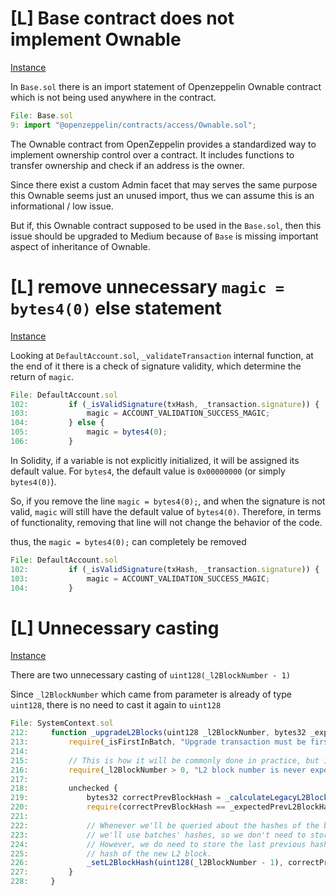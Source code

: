 # [L] Base contract does not implement Ownable

[Instance](https://github.com/code-423n4/2023-10-zksync/blob/main/code/contracts/ethereum/contracts/zksync/facets/Base.sol#L9)

In `Base.sol` there is an import statement of Openzeppelin Ownable contract which is not being used anywhere in the contract.

```js
File: Base.sol
9: import "@openzeppelin/contracts/access/Ownable.sol";
```

The Ownable contract from OpenZeppelin provides a standardized way to implement ownership control over a contract. It includes functions to transfer ownership and check if an address is the owner.

Since there exist a custom Admin facet that may serves the same purpose this Ownable seems just an unused import, thus we can assume this is an informational / low issue. 

But if, this Ownable contract supposed to be used in the `Base.sol`, then this issue should be upgraded to Medium because of `Base` is missing important aspect of inheritance of Ownable.

# [L] remove unnecessary `magic = bytes4(0)` else statement

[Instance](https://github.com/code-423n4/2023-10-zksync/blob/main/code/system-contracts/contracts/DefaultAccount.sol#L102-L106)

Looking at `DefaultAccount.sol`, `_validateTransaction` internal function, at the end of it there is a check of signature validity, which determine the return of `magic`.

```js
File: DefaultAccount.sol
102:         if (_isValidSignature(txHash, _transaction.signature)) {
103:             magic = ACCOUNT_VALIDATION_SUCCESS_MAGIC;
104:         } else {
105:             magic = bytes4(0);
106:         }
```

In Solidity, if a variable is not explicitly initialized, it will be assigned its default value. For `bytes4`, the default value is `0x00000000` (or simply `bytes4(0)`).

So, if you remove the line `magic = bytes4(0);`, and when the signature is not valid, `magic` will still have the default value of `bytes4(0)`. Therefore, in terms of functionality, removing that line will not change the behavior of the code.

thus, the `magic = bytes4(0);` can completely be removed

```js
File: DefaultAccount.sol
102:         if (_isValidSignature(txHash, _transaction.signature)) {
103:             magic = ACCOUNT_VALIDATION_SUCCESS_MAGIC;
104:         } 
```

# [L] Unnecessary casting

[Instance](https://github.com/code-423n4/2023-10-zksync/blob/main/code/system-contracts/contracts/SystemContext.sol#L212-L228)

There are two unnecessary casting of `uint128(_l2BlockNumber - 1)`

Since `_l2BlockNumber` which came from parameter is already of type `uint128`, there is no need to cast it again to `uint128`

```js
File: SystemContext.sol
212:     function _upgradeL2Blocks(uint128 _l2BlockNumber, bytes32 _expectedPrevL2BlockHash, bool _isFirstInBatch) internal {
213:         require(_isFirstInBatch, "Upgrade transaction must be first");
214:
215:         // This is how it will be commonly done in practice, but it will simplify some logic later
216:         require(_l2BlockNumber > 0, "L2 block number is never expected to be zero");
217:
218:         unchecked {
219:             bytes32 correctPrevBlockHash = _calculateLegacyL2BlockHash(uint128(_l2BlockNumber - 1));
220:             require(correctPrevBlockHash == _expectedPrevL2BlockHash, "The previous L2 block hash is incorrect");
221:
222:             // Whenever we'll be queried about the hashes of the blocks before the upgrade,
223:             // we'll use batches' hashes, so we don't need to store 256 previous hashes.
224:             // However, we do need to store the last previous hash in order to be able to correctly calculate the
225:             // hash of the new L2 block.
226:             _setL2BlockHash(uint128(_l2BlockNumber - 1), correctPrevBlockHash);
227:         }
228:     }
```

